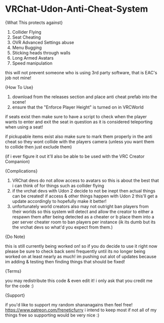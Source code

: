 # VRChat-Udon-Anti-Cheat-System
{What This protects against}

1. Collider Flying
2. Seat Cheating
3. OVR Advanced Settings abuse
4. Menu Bugging
5. Sticking heads through walls
6. Long Armed Avatars
7. Speed manipulation

this will not prevent someone who is using 3rd party software, that is EAC's job not mine!

{How To Use}

1. download from the releases section and place anti cheat prefab into the scene!
2. ensure that the "Enforce Player Height" is turned on in VRCWorld

if seats exist then make sure to have a script to check when the player wants to enter and exit the seat in question as it is considered teleporting when using a seat!

if pickupable items exist also make sure to mark them properly in the anti cheat so they wont collide with the players camera (unless you want them to collide then just exclude them)

(if i ever figure it out it'll also be able to be used with the VRC Creator Companion)

{Complications}

1. VRChat devs do not allow access to avatars so this is about the best that i can think of for things such as collider flying
2. if the vrchat devs with Udon 2 decide to not be inept then actual things can be created! if access & other things happen with Udon 2 this'll get a update accordingly to hopefully make it better!
3. unfortunately world creators also may not outright ban players from their worlds so this system will detect and allow the creator to either a respawn them after being detected as a cheater or b place them into a per server cheater room to ban players per instance (ik its dumb but its the vrchat devs so what'd you expect from them.)

{Do Note}

this is still currently being worked on! so if you do decide to use it right now please be sure to check back semi frequently until its no longer being worked on at least nearly as much! im pushing out alot of updates because im adding & testing then finding things that should be fixed!

{Terms}

you may redistribute this code & even edit it! i only ask that you credit me for the code :)

{Support}

if you'd like to support my random shananagains then feel free! https://www.patreon.com/freneticfurry
i intend to keep most if not all of my things free so supporting would be very nice :) 
